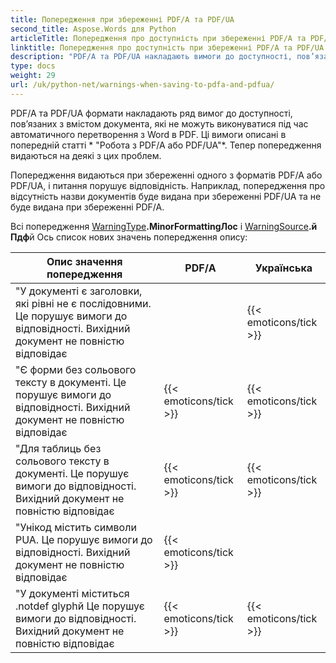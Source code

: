 ```yaml
---
title: Попередження при збереженні PDF/A та PDF/UA
second_title: Aspose.Words для Python
articleTitle: Попередження про доступність при збереженні PDF/A та PDF/UA
linktitle: Попередження про доступність при збереженні PDF/A та PDF/UA
description: "PDF/A та PDF/UA накладають вимоги до доступності, пов’язані з вмістом документа. При збереженні PDF/A або PDF/UA в Python і питання порушує комплаєнс, видається попередження."
type: docs
weight: 29
url: /uk/python-net/warnings-when-saving-to-pdfa-and-pdfua/
---
```


PDF/A та PDF/UA формати накладають ряд вимог до доступності, пов’язаних з вмістом документа, які не можуть виконуватися під час автоматичного перетворення з Word в PDF. Ці вимоги описані в попередній статті * "Робота з PDF/A або PDF/UA"*. Тепер попередження видаються на деякі з цих проблем.

Попередження видаються при збереженні одного з форматів PDF/A або PDF/UA, і питання порушує відповідність. Наприклад, попередження про відсутність назви документів буде видана при збереженні PDF/UA та не буде видана при збереженні PDF/A.

Всі попередження [WarningType](https://reference.aspose.com/words/python-net/aspose.words/warningtype/)**.MinorFormattingЛос** і [WarningSource](https://reference.aspose.com/words/python-net/aspose.words/warningsource/)**.й Пдф**й Ось список нових значень попередження опису:

|  Опис значення попередження |  PDF/А |  Українська |
|  ------------------------------------------------------------  |  ----------------------  |  ----------------------  |
|  "У документі є заголовки, які рівні не є послідовними. Це порушує вимоги до відповідності. Вихідний документ не повністю відповідає |                          |   {{< emoticons/tick >}}  |
|  "Є форми без сольового тексту в документі. Це порушує вимоги до відповідності. Вихідний документ не повністю відповідає |   {{< emoticons/tick >}}  |   {{< emoticons/tick >}}  |
|  "Для таблиць без сольового тексту в документі. Це порушує вимоги до відповідності. Вихідний документ не повністю відповідає |   {{< emoticons/tick >}}  |   {{< emoticons/tick >}}  |
|  "Унікод містить символи PUA. Це порушує вимоги до відповідності. Вихідний документ не повністю відповідає |   {{< emoticons/tick >}}  |                          |
|  "У документі міститься .notdef glyphй Це порушує вимоги до відповідності. Вихідний документ не повністю відповідає |   {{< emoticons/tick >}}  |   {{< emoticons/tick >}}  |